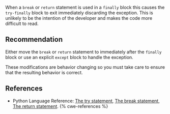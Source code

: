 When a `break` or `return` statement is used in a `finally` block this causes the `try-finally` block to exit immediately discarding the exception. This is unlikely to be the intention of the developer and makes the code more difficult to read.


## Recommendation
Either move the `break` or `return` statement to immediately after the `finally` block or use an explicit `except` block to handle the exception.

These modifications are behavior changing so you must take care to ensure that the resulting behavior is correct.


## References
* Python Language Reference: [ The try statement](http://docs.python.org/2.7/reference/compound_stmts.html#the-try-statement), [ The break statement](http://docs.python.org/2/reference/simple_stmts.html#break), [ The return statement](http://docs.python.org/2/reference/simple_stmts.html#return).
{% cwe-references %}
